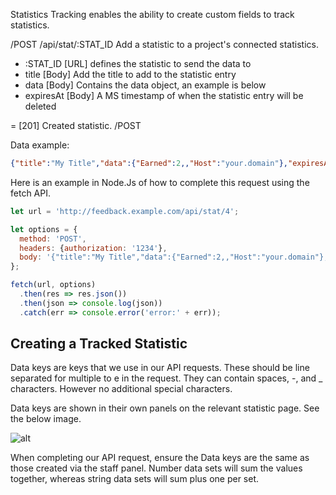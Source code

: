 Statistics Tracking enables the ability to create custom fields to track statistics.


/POST /api/stat/:STAT_ID
Add a statistic to a project's connected statistics.

- :STAT_ID [URL] defines the statistic to send the data to
- title [Body] Add the title to add to the statistic entry
- data [Body] Contains the data object, an example is below
- expiresAt [Body] A MS timestamp of when the statistic entry will be deleted

= [201] Created statistic.
/POST

Data example:
```json
{"title":"My Title","data":{"Earned":2,,"Host":"your.domain"},"expiresAt":"1662092459618"}
```

Here is an example in Node.Js of how to complete this request using the fetch API.

```js
let url = 'http://feedback.example.com/api/stat/4';

let options = {
  method: 'POST',
  headers: {authorization: '1234'},
  body: '{"title":"My Title","data":{"Earned":2,,"Host":"your.domain"},"expiresAt":"1662092459618"}'
};

fetch(url, options)
  .then(res => res.json())
  .then(json => console.log(json))
  .catch(err => console.error('error:' + err));
```

## Creating a Tracked Statistic

Data keys are keys that we use in our API requests. These should be line separated for multiple to e in the request. They can contain spaces, -, and _ characters. However no additional special characters.

Data keys are shown in their own panels on the relevant statistic page. See the below image.

![alt](https://weblutions.com/i/y9gzF3.png)

When completing our API request, ensure the Data keys are the same as those created via the staff panel. Number data sets will sum the values together, whereas string data sets will sum plus one per set.
